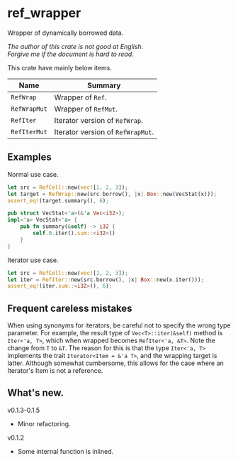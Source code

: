 ref_wrapper
===

Wrapper of dynamically borrowed data.

*The author of this crate is not good at English.*  
*Forgive me if the document is hard to read.*

This crate have mainly below items.

|Name         | Summary                           |
|-------------|-----------------------------------|
|`RefWrap`    | Wrapper of `Ref`.                 |
|`RefWrapMut` | Wrapper of `RefMut`.              |
|`RefIter`    | Iterator version of `RefWrap`.    |
|`RefIterMut` | Iterator version of `RefWrapMut`. |

## Examples

Normal use case.

```rust
let src = RefCell::new(vec![1, 2, 3]);
let target = RefWrap::new(src.borrow(), |x| Box::new(VecStat(x)));
assert_eq!(target.summary(), 6);

pub struct VecStat<'a>(&'a Vec<i32>);
impl<'a> VecStat<'a> {
    pub fn summary(&self) -> i32 {
        self.0.iter().sum::<i32>()
    }
}
```

Iterator use case.

```rust
let src = RefCell::new(vec![1, 2, 3]);
let iter = RefIter::new(src.borrow(), |x| Box::new(x.iter()));
assert_eq!(iter.sum::<i32>(), 6);
```

## Frequent careless mistakes

When using synonyms for iterators, be careful not to specify the wrong type parameter.
For example, the result type of `Vec<T>::iter(&self)` method is `Iter<'a, T>`, which
when wrapped becomes `RefIter<'a, &T>`. Note the change from `T` to `&T`. The reason
for this is that the type `Iter<'a, T>` implements the trait `Iterator<Item = &'a T>`,
and the wrapping target is latter. Although somewhat cumbersome, this allows for the
case where an Iterator's Item is not a reference.

## What's new.

v0.1.3-0.1.5

* Minor refactoring.

v0.1.2

* Some internal function is inlined.
